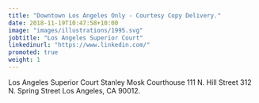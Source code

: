 ```yaml
---
title: "Downtown Los Angeles Only - Courtesy Copy Delivery."
date: 2018-11-19T10:47:58+10:00
image: "images/illustrations/1995.svg"
jobtitle: "Los Angeles Superior Court"
linkedinurl: "https://www.linkedin.com/"
promoted: true
weight: 1
---
```


Los Angeles Superior Court Stanley Mosk Courthouse
111 N. Hill Street 312 N. Spring Street Los Angeles, CA 90012.
